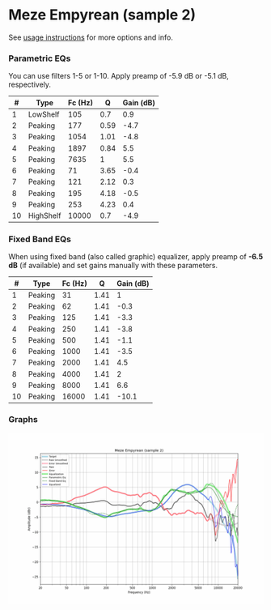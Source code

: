 # Meze Empyrean (sample 2)
See [usage instructions](https://github.com/jaakkopasanen/AutoEq#usage) for more options and info.

### Parametric EQs
You can use filters 1-5 or 1-10. Apply preamp of -5.9 dB or -5.1 dB, respectively.

|   # | Type      |   Fc (Hz) |    Q |   Gain (dB) |
|-----|-----------|-----------|------|-------------|
|   1 | LowShelf  |       105 | 0.7  |         0.9 |
|   2 | Peaking   |       177 | 0.59 |        -4.7 |
|   3 | Peaking   |      1054 | 1.01 |        -4.8 |
|   4 | Peaking   |      1897 | 0.84 |         5.5 |
|   5 | Peaking   |      7635 | 1    |         5.5 |
|   6 | Peaking   |        71 | 3.65 |        -0.4 |
|   7 | Peaking   |       121 | 2.12 |         0.3 |
|   8 | Peaking   |       195 | 4.18 |        -0.5 |
|   9 | Peaking   |       253 | 4.23 |         0.4 |
|  10 | HighShelf |     10000 | 0.7  |        -4.9 |

### Fixed Band EQs
When using fixed band (also called graphic) equalizer, apply preamp of **-6.5 dB** (if available) and set gains manually with these parameters.

|   # | Type    |   Fc (Hz) |    Q |   Gain (dB) |
|-----|---------|-----------|------|-------------|
|   1 | Peaking |        31 | 1.41 |         1   |
|   2 | Peaking |        62 | 1.41 |        -0.3 |
|   3 | Peaking |       125 | 1.41 |        -3.3 |
|   4 | Peaking |       250 | 1.41 |        -3.8 |
|   5 | Peaking |       500 | 1.41 |        -1.1 |
|   6 | Peaking |      1000 | 1.41 |        -3.5 |
|   7 | Peaking |      2000 | 1.41 |         4.5 |
|   8 | Peaking |      4000 | 1.41 |         2   |
|   9 | Peaking |      8000 | 1.41 |         6.6 |
|  10 | Peaking |     16000 | 1.41 |       -10.1 |

### Graphs
![](./Meze%20Empyrean%20(sample%202).png)
